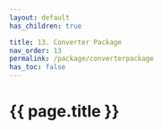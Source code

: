 ```yaml
---
layout: default
has_children: true

title: 13. Converter Package
nav_order: 13
permalink: /package/converterpackage
has_toc: false
---
```


# {{ page.title }}
